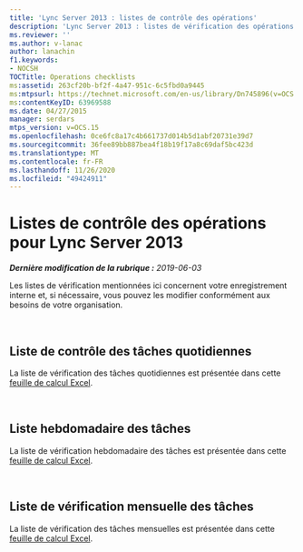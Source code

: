 ```yaml
---
title: 'Lync Server 2013 : listes de contrôle des opérations'
description: 'Lync Server 2013 : listes de vérification des opérations.'
ms.reviewer: ''
ms.author: v-lanac
author: lanachin
f1.keywords:
- NOCSH
TOCTitle: Operations checklists
ms:assetid: 263cf20b-bf2f-4a47-951c-6c5fbd0a9445
ms:mtpsurl: https://technet.microsoft.com/en-us/library/Dn745896(v=OCS.15)
ms:contentKeyID: 63969588
ms.date: 04/27/2015
manager: serdars
mtps_version: v=OCS.15
ms.openlocfilehash: 0ce6fc8a17c4b661737d014b5d1abf20731e39d7
ms.sourcegitcommit: 36fee89bb887bea4f18b19f17a8c69daf5bc423d
ms.translationtype: MT
ms.contentlocale: fr-FR
ms.lasthandoff: 11/26/2020
ms.locfileid: "49424911"
---
```

# <a name="operations-checklists-for-lync-server-2013"></a>Listes de contrôle des opérations pour Lync Server 2013 


_**Dernière modification de la rubrique :** 2019-06-03_

Les listes de vérification mentionnées ici concernent votre enregistrement interne et, si nécessaire, vous pouvez les modifier conformément aux besoins de votre organisation.

<br>

## <a name="daily-task-checklist"></a>Liste de contrôle des tâches quotidiennes

La liste de vérification des tâches quotidiennes est présentée dans cette [feuille de calcul Excel](https://github.com/MicrosoftDocs/OfficeDocs-SkypeForBusiness/blob/live/Lync/LyncServer/downloads/operations-daily.xlsx?raw=true).

<br>

## <a name="weekly-task-checklist"></a>Liste hebdomadaire des tâches

La liste de vérification hebdomadaire des tâches est présentée dans cette [feuille de calcul Excel](https://github.com/MicrosoftDocs/OfficeDocs-SkypeForBusiness/blob/live/Lync/LyncServer/downloads/operations-weekly.xlsx?raw=true).


<br>

## <a name="monthly-task-checklist"></a>Liste de vérification mensuelle des tâches


La liste de vérification des tâches mensuelles est présentée dans cette [feuille de calcul Excel](https://github.com/MicrosoftDocs/OfficeDocs-SkypeForBusiness/blob/live/Lync/LyncServer/downloads/operations-monthly.xlsx?raw=true).

